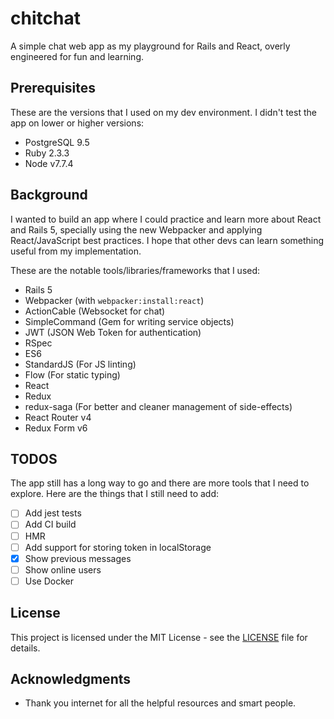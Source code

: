 # chitchat

A simple chat web app as my playground for Rails and React, overly engineered for fun and learning.

## Prerequisites

These are the versions that I used on my dev environment. I didn't test the app on lower or higher versions:

* PostgreSQL 9.5
* Ruby 2.3.3
* Node v7.7.4

## Background

I wanted to build an app where I could practice and learn more about React and Rails 5, specially using the new Webpacker and applying React/JavaScript best practices. I hope that other devs can learn something useful from my implementation.

These are the notable tools/libraries/frameworks that I used:

* Rails 5
* Webpacker (with `webpacker:install:react`)
* ActionCable (Websocket for chat)
* SimpleCommand (Gem for writing service objects)
* JWT (JSON Web Token for authentication)
* RSpec
* ES6
* StandardJS (For JS linting)
* Flow (For static typing)
* React
* Redux
* redux-saga (For better and cleaner management of side-effects)
* React Router v4
* Redux Form v6

## TODOS

The app still has a long way to go and there are more tools that I need to explore. Here are the things that I still need to add:

- [ ] Add jest tests
- [ ] Add CI build
- [ ] HMR
- [ ] Add support for storing token in localStorage
- [x] Show previous messages
- [ ] Show online users
- [ ] Use Docker

## License

This project is licensed under the MIT License - see the [LICENSE](LICENSE) file for details.

## Acknowledgments

* Thank you internet for all the helpful resources and smart people.
